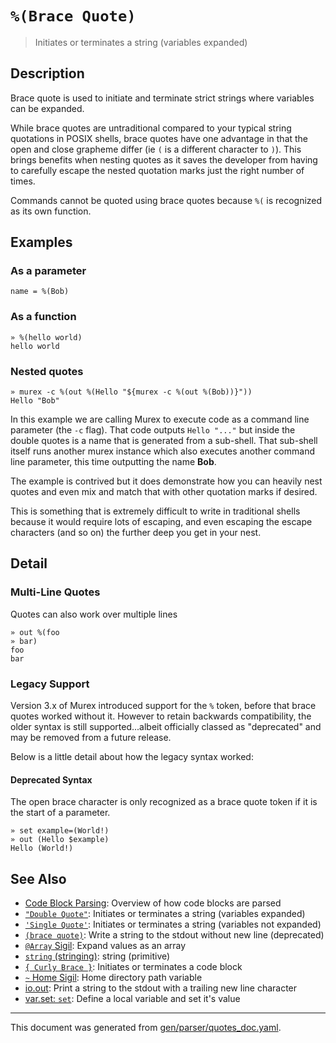 # `%(Brace Quote)`

> Initiates or terminates a string (variables expanded)

## Description

Brace quote is used to initiate and terminate strict strings where variables
can be expanded.

While brace quotes are untraditional compared to your typical string quotations
in POSIX shells, brace quotes have one advantage in that the open and close
grapheme differ (ie `(` is a different character to `)`). This brings benefits
when nesting quotes as it saves the developer from having to carefully escape
the nested quotation marks just the right number of times.

Commands cannot be quoted using brace quotes because `%(` is recognized as its
own function.



## Examples

### As a parameter

```
name = %(Bob)
```

### As a function

```
» %(hello world)
hello world
```

### Nested quotes

```
» murex -c %(out %(Hello "${murex -c %(out %(Bob))}"))
Hello "Bob"
```

In this example we are calling Murex to execute code as a command line
parameter (the `-c` flag). That code outputs `Hello "..."` but inside the
double quotes is a name that is generated from a sub-shell. That sub-shell
itself runs another murex instance which also executes another command line
parameter, this time outputting the name **Bob**.

The example is contrived but it does demonstrate how you can heavily nest
quotes and even mix and match that with other quotation marks if desired.

This is something that is extremely difficult to write in traditional shells
because it would require lots of escaping, and even escaping the escape
characters (and so on) the further deep you get in your nest.

## Detail

### Multi-Line Quotes

Quotes can also work over multiple lines

```
» out %(foo
» bar)
foo
bar
```

### Legacy Support

Version 3.x of Murex introduced support for the `%` token, before that brace
quotes worked without it. However to retain backwards compatibility, the older
syntax is still supported...albeit officially classed as "deprecated" and may
be removed from a future release.

Below is a little detail about how the legacy syntax worked:

#### Deprecated Syntax

The open brace character is only recognized as a brace quote token if it is the
start of a parameter.

```
» set example=(World!)
» out (Hello $example)
Hello (World!)
```

## See Also

* [Code Block Parsing](../user-guide/code-block.md):
  Overview of how code blocks are parsed
* [`"Double Quote"`](../parser/double-quote.md):
  Initiates or terminates a string (variables expanded)
* [`'Single Quote'`](../parser/single-quote.md):
  Initiates or terminates a string (variables not expanded)
* [`(brace quote)`](../parser/brace-quote-func.md):
  Write a string to the stdout without new line (deprecated)
* [`@Array` Sigil](../parser/array.md):
  Expand values as an array
* [`string` (stringing)](../types/str.md):
  string (primitive)
* [`{ Curly Brace }`](../parser/curly-brace.md):
  Initiates or terminates a code block
* [`~` Home Sigil](../parser/tilde.md):
  Home directory path variable
* [io.out](../commands/out.md):
  Print a string to the stdout with a trailing new line character
* [var.set: `set`](../commands/set.md):
  Define a local variable and set it's value

<hr/>

This document was generated from [gen/parser/quotes_doc.yaml](https://github.com/lmorg/murex/blob/master/gen/parser/quotes_doc.yaml).